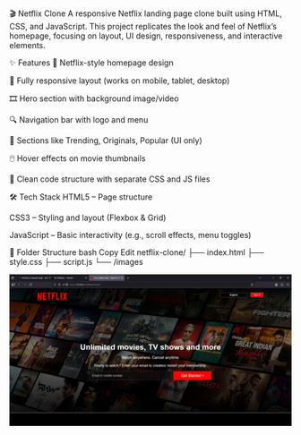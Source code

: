 🎬 Netflix Clone
A responsive Netflix landing page clone built using HTML, CSS, and JavaScript. This project replicates the look and feel of Netflix’s homepage, focusing on layout, UI design, responsiveness, and interactive elements.

✨ Features
🎥 Netflix-style homepage design

📱 Fully responsive layout (works on mobile, tablet, desktop)

🎞️ Hero section with background image/video

🔍 Navigation bar with logo and menu

🧾 Sections like Trending, Originals, Popular (UI only)

🖱️ Hover effects on movie thumbnails

📄 Clean code structure with separate CSS and JS files

🛠️ Tech Stack
HTML5 – Page structure

CSS3 – Styling and layout (Flexbox & Grid)

JavaScript – Basic interactivity (e.g., scroll effects, menu toggles)

📂 Folder Structure
bash
Copy
Edit
netflix-clone/
├── index.html
├── style.css
├── script.js
└── /images

![netflixclone](https://raw.githubusercontent.com/aaksh33/Netflix-Clone/main/netflixclone.png)

